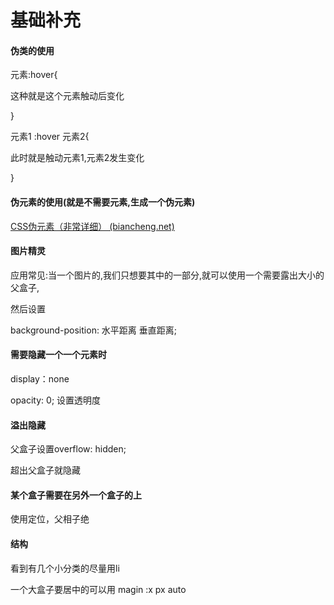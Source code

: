 # 基础补充

#### 伪类的使用

元素:hover{

这种就是这个元素触动后变化

}

元素1 :hover 元素2{

此时就是触动元素1,元素2发生变化

}

#### 伪元素的使用(就是不需要元素,生成一个伪元素)

[CSS伪元素（非常详细） (biancheng.net)](http://c.biancheng.net/css3/pseudo-element.html)

#### 图片精灵

应用常见:当一个图片的,我们只想要其中的一部分,就可以使用一个需要露出大小的父盒子,

然后设置

background-position: 水平距离 垂直距离;


#### 需要隐藏一个一个元素时

display：none

opacity: 0;        设置透明度


#### 溢出隐藏

父盒子设置overflow: hidden;

超出父盒子就隐藏


#### 某个盒子需要在另外一个盒子的上

使用定位，父相子绝

#### 结构

看到有几个小分类的尽量用li

一个大盒子要居中的可以用 magin :x px auto
